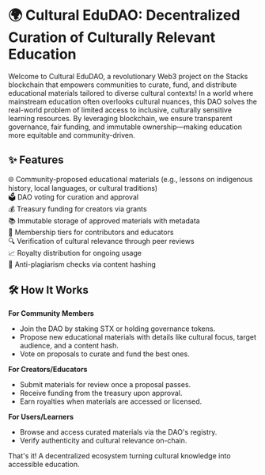 # 🌍 Cultural EduDAO: Decentralized Curation of Culturally Relevant Education

Welcome to Cultural EduDAO, a revolutionary Web3 project on the Stacks blockchain that empowers communities to curate, fund, and distribute educational materials tailored to diverse cultural contexts! In a world where mainstream education often overlooks cultural nuances, this DAO solves the real-world problem of limited access to inclusive, culturally sensitive learning resources. By leveraging blockchain, we ensure transparent governance, fair funding, and immutable ownership—making education more equitable and community-driven.

## ✨ Features

🌐 Community-proposed educational materials (e.g., lessons on indigenous history, local languages, or cultural traditions)  
🗳️ DAO voting for curation and approval  
💰 Treasury funding for creators via grants  
📚 Immutable storage of approved materials with metadata  
👥 Membership tiers for contributors and educators  
🔍 Verification of cultural relevance through peer reviews  
📈 Royalty distribution for ongoing usage  
🚫 Anti-plagiarism checks via content hashing  

## 🛠 How It Works

**For Community Members**  
- Join the DAO by staking STX or holding governance tokens.  
- Propose new educational materials with details like cultural focus, target audience, and a content hash.  
- Vote on proposals to curate and fund the best ones.  

**For Creators/Educators**  
- Submit materials for review once a proposal passes.  
- Receive funding from the treasury upon approval.  
- Earn royalties when materials are accessed or licensed.  

**For Users/Learners**  
- Browse and access curated materials via the DAO's registry.  
- Verify authenticity and cultural relevance on-chain.  

That's it! A decentralized ecosystem turning cultural knowledge into accessible education.
